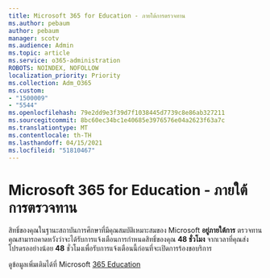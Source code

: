 ```yaml
---
title: Microsoft 365 for Education - ภายใต้การตรวจทาน
ms.author: pebaum
author: pebaum
manager: scotv
ms.audience: Admin
ms.topic: article
ms.service: o365-administration
ROBOTS: NOINDEX, NOFOLLOW
localization_priority: Priority
ms.collection: Adm_O365
ms.custom:
- "1500009"
- "5544"
ms.openlocfilehash: 79e2dd9e3f39d7f1038445d7739c8e86ab327211
ms.sourcegitcommit: 8bc60ec34bc1e40685e3976576e04a2623f63a7c
ms.translationtype: MT
ms.contentlocale: th-TH
ms.lasthandoff: 04/15/2021
ms.locfileid: "51810467"
---
```

# <a name="microsoft-365-for-education---under-review"></a>Microsoft 365 for Education - ภายใต้การตรวจทาน

สิทธิ์ของคุณในฐานะสถาบันการศึกษาที่มีคุณสมบัติเหมาะสมของ Microsoft **อยู่ภายใต้การ** ตรวจทาน คุณสามารถคาดหวังว่าจะได้รับการแจ้งเตือนการกําหนดสิทธิ์ของคุณ **48 ชั่วโมง** จากเวลาที่คุณส่ง โปรดรออย่างน้อย **48** ชั่วโมงเพื่อรับการแจ้งเตือนนี้ก่อนที่จะเปิดการร้องขอบริการ

ดูข้อมูลเพิ่มเติมได้ที่ Microsoft [365 Education](https://www.microsoft.com/education/buy-license/microsoft365)
